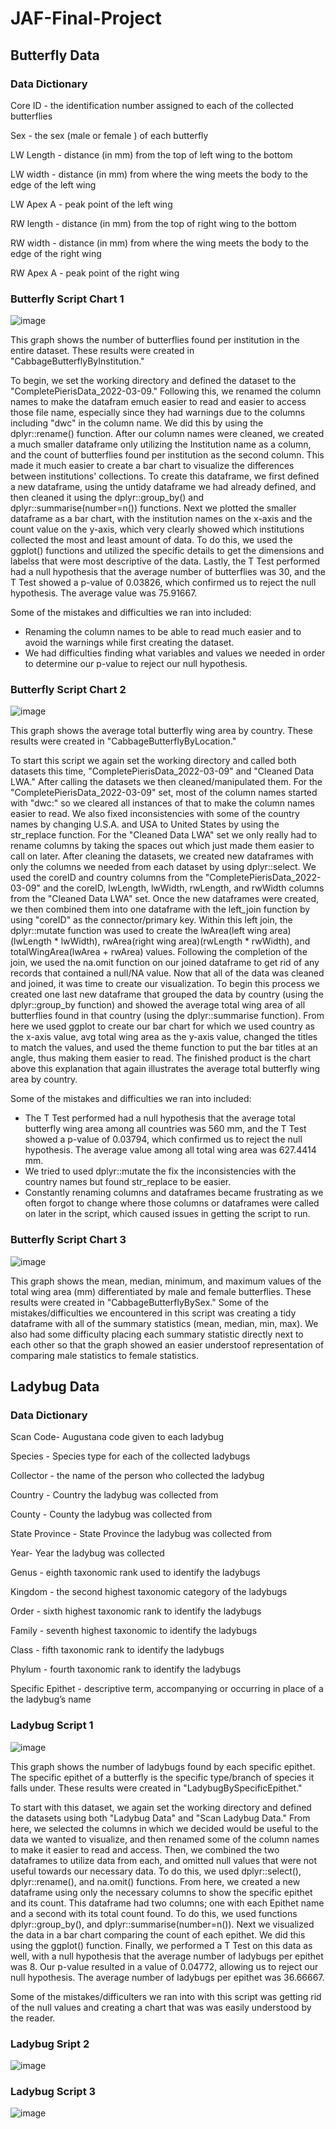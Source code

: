 # JAF-Final-Project

## Butterfly Data

### Data Dictionary
Core ID - the identification number assigned to each of the collected butterflies

Sex - the sex (male or female ) of each butterfly

LW Length - distance (in mm) from the top of left wing to the bottom

LW width - distance (in mm) from where the wing meets the body to the edge of the left wing

LW Apex A - peak point of the left wing

RW length - distance (in mm) from the top of right wing to the bottom

RW width - distance (in mm) from where the wing meets the body to the edge of the right wing

RW Apex A - peak point of the right wing

### Butterfly Script Chart 1 
![image](https://user-images.githubusercontent.com/98784364/167743735-712f8366-032b-49a4-b2d2-f2d8bd4395d4.png)

This graph shows the number of butterflies found per institution in the entire dataset. These results were created in "CabbageButterflyByInstitution."

To begin, we set the working directory and defined the dataset to the "CompletePierisData_2022-03-09." Following this, we renamed the column names to make the datafram emuch easier to read and easier to access those file name, especially since they had warnings due to the columns including "dwc" in the column name. We did this by using the dplyr::rename() function. After our column names were cleaned, we created a much smaller dataframe only utilizing the Institution name as a column, and the count of butterflies found per institution as the second column. This made it much easier to create a bar chart to visualize the differences between institutions' collections. To create this dataframe, we first defined a new dataframe, using the untidy dataframe we had already defined, and then cleaned it using the dplyr::group_by() and dplyr::summarise(number=n()) functions. Next we plotted the smaller dataframe as a bar chart, with the institution names on the x-axis and the count value on the y-axis, which very clearly showed which institutions collected the most and least amount of data. To do this, we used the ggplot() functions and utilized the specific details to get the dimensions and labelss that were most descriptive of the data. Lastly, the T Test performed had a null hypothesis that the average number of butterflies was 30, and the T Test showed a p-value of 0.03826, which confirmed us to reject the null hypothesis. The average value was 75.91667.

Some of the mistakes and difficulties we ran into included: 
- Renaming the column names to be able to read much easier and to avoid the warnings while first creating the dataset. 
- We had difficulties finding what variables and values we needed in order to determine our p-value to reject our null hypothesis.


### Butterfly Script Chart 2
![image](https://user-images.githubusercontent.com/98784364/167906975-cff7b8e5-0da3-47e0-943f-b3e62eee3ab6.png)

This graph shows the average total butterfly wing area by country. These results were created in "CabbageButterflyByLocation."

To start this script we again set the working directory and called both datasets this time, "CompletePierisData_2022-03-09" and "Cleaned Data LWA." After calling the datasets we then cleaned/manipulated them. For the "CompletePierisData_2022-03-09" set, most of the column names started with "dwc:" so we cleared all instances of that to make the column names easier to read. We also fixed inconsistencies with some of the country names by changing U.S.A. and USA to United States by using the str_replace function. For the "Cleaned Data LWA" set we only really had to rename columns by taking the spaces out which just made them easier to call on later. After cleaning the datasets, we created new dataframes with only the columns we needed from each dataset by using dplyr::select. We used the coreID and country columns from the "CompletePierisData_2022-03-09" and the coreID, lwLength, lwWidth, rwLength, and rwWidth columns from the "Cleaned Data LWA" set. Once the new dataframes were created, we then combined them into one dataframe with the left_join function by using "coreID" as the connector/primary key. Within this left join, the dplyr::mutate function was used to create the lwArea(left wing area)(lwLength * lwWidth), rwArea(right wing area)(rwLength * rwWidth), and totalWingArea(lwArea + rwArea) values. Following the completion of the join, we used the na.omit function on our joined dataframe to get rid of any records that contained a null/NA value. Now that all of the data was cleaned and joined, it was time to create our visualization. To begin this process we created one last new dataframe that grouped the data by country (using the dplyr::group_by function) and showed the average total wing area of all butterflies found in that country (using the dplyr::summarise function). From here we used ggplot to create our bar chart for which we used country as the x-axis value, avg total wing area as the y-axis value, changed the titles to match the values, and used the theme function to put the bar titles at an angle, thus making them easier to read. The finished product is the chart above this explanation that again illustrates the average total butterfly wing area by country.

Some of the mistakes and difficulties we ran into included:
- The T Test performed had a null hypothesis that the average total butterfly wing area among all countries was 560 mm, and the T Test showed a p-value of 0.03794, which confirmed us to reject the null hypothesis. The average value among all total wing area was 627.4414 mm.
- We tried to used dplyr::mutate the fix the inconsistencies with the country names but found str_replace to be easier.
- Constantly renaming columns and dataframes became frustrating as we often forgot to change where those columns or dataframes were called on later in the script, which caused issues in getting the script to run.


### Butterfly Script Chart 3
![image](https://user-images.githubusercontent.com/98784364/167906182-7fc73749-6b97-43e3-b2b2-f18fabd4d5f0.png)

This graph shows the mean, median, minimum, and maximum values of the total wing area (mm) differentiated by male and female butterflies. These results were created in "CabbageButterflyBySex."
Some of the mistakes/difficulties we encountered in this script was creating a tidy dataframe with all of the summary statistics (mean, median, min, max). We also had some difficulty placing each summary statistic directly next to each other so that the graph showed an easier understoof representation of comparing male statistics to female statistics. 


## Ladybug Data

### Data Dictionary
Scan Code- Augustana code given to each ladybug

Species - Species type for each of the collected ladybugs

Collector - the name of the person who collected the ladybug

Country - Country the ladybug was collected from

County - County the ladybug was collected from

State Province - State Province the ladybug was collected from

Year- Year the ladybug was collected

Genus - eighth taxonomic rank used to identify the ladybugs

Kingdom - the second highest taxonomic category of the ladybugs 

Order - sixth highest taxonomic rank to identify the ladybugs

Family - seventh highest taxonomic to identify the ladybugs

Class - fifth taxonomic rank to identify the ladybugs

Phylum - fourth taxonomic rank to identify the ladybugs

Specific Epithet - descriptive term, accompanying or occurring in place of a the ladybug’s name

### Ladybug Script 1
![image](https://user-images.githubusercontent.com/98784364/167908506-6c1b8f60-2295-4ec1-8aca-406a041b9b8c.png)

This graph shows the number of ladybugs found by each specific epithet. The specific epithet of a butterfly is the specific type/branch of species it falls under. These results were created in "LadybugBySpecificEpithet."

To start with this dataset, we again set the working directory and defined the datasets using both "Ladybug Data" and "Scan Ladybug Data." From here, we selected the columns in which we decided would be useful to the data we wanted to visualize, and then renamed some of the column names to make it easier to read and access. Then, we combined the two dataframes to utilize data from each, and omitted null values that were not useful towards our necessary data. To do this, we used dplyr::select(), dplyr::rename(), and na.omit() functions. From here, we created a new dataframe using only the necessary columns to show the specific epithet and its count. This dataframe had two columns; one with each Epithet name and a second with its total count found. To do this, we used functions dplyr::group_by(), and dplyr::summarise(number=n()). Next we visualized the data in a bar chart comparing the count of each epithet. We did this using the ggplot() function. Finally, we performed a T Test on this data as well, with a null hypothesis that the average number of ladybugs per epithet was 8. Our p-value resulted in a value of 0.04772, allowing us to reject our null hypothesis. The average number of ladybugs per epithet was 36.66667.

Some of the mistakes/difficulters we ran into with this script was getting rid of the null values and creating a chart that was was easily understood by the reader. 


### Ladybug Sript 2
![image](https://user-images.githubusercontent.com/98784364/167916686-1300943c-2d7f-436e-90d1-2fbacd11d504.png)






### Ladybug Script 3
![image](https://user-images.githubusercontent.com/98784364/168387712-d27c1212-fd84-4db8-b0a5-9522d97fabd1.png)




